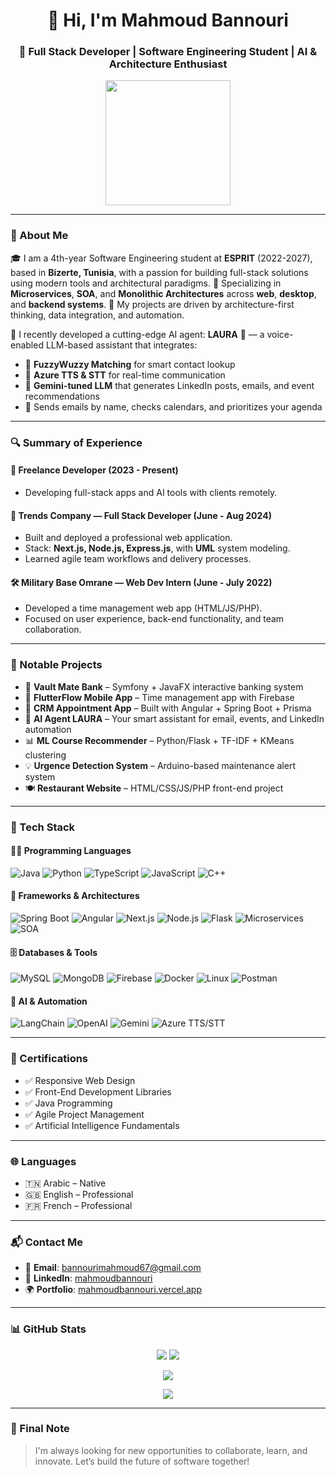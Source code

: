 <h1 align="center">👋 Hi, I'm Mahmoud Bannouri</h1>
<h3 align="center">🚀 Full Stack Developer | Software Engineering Student | AI & Architecture Enthusiast</h3>

<p align="center">
  <img src="https://media.giphy.com/media/f3iwJFOVOwuy7K6FFw/giphy.gif" width="200"/>
</p>

---

### 🧠 About Me

🎓 I am a 4th-year Software Engineering student at **ESPRIT** (2022-2027), based in **Bizerte, Tunisia**, with a passion for building full-stack solutions using modern tools and architectural paradigms.
🔧 Specializing in **Microservices**, **SOA**, and **Monolithic Architectures** across **web**, **desktop**, and **backend systems**.
🧩 My projects are driven by architecture-first thinking, data integration, and automation.

🔬 I recently developed a cutting-edge AI agent: **LAURA** 🧠 — a voice-enabled LLM-based assistant that integrates:

* 🔁 **FuzzyWuzzy Matching** for smart contact lookup
* 💬 **Azure TTS & STT** for real-time communication
* 🧠 **Gemini-tuned LLM** that generates LinkedIn posts, emails, and event recommendations
* 📩 Sends emails by name, checks calendars, and prioritizes your agenda

---

### 🔍 Summary of Experience

#### 💼 Freelance Developer (2023 - Present)

* Developing full-stack apps and AI tools with clients remotely.

#### 🏢 Trends Company — Full Stack Developer (June - Aug 2024)

* Built and deployed a professional web application.
* Stack: **Next.js, Node.js, Express.js**, with **UML** system modeling.
* Learned agile team workflows and delivery processes.

#### 🛠️ Military Base Omrane — Web Dev Intern (June - July 2022)

* Developed a time management web app (HTML/JS/PHP).
* Focused on user experience, back-end functionality, and team collaboration.

---

### 📌 Notable Projects

* 🔐 **Vault Mate Bank** – Symfony + JavaFX interactive banking system
* 📱 **FlutterFlow Mobile App** – Time management app with Firebase
* 🏢 **CRM Appointment App** – Built with Angular + Spring Boot + Prisma
* 🤖 **AI Agent LAURA** – Your smart assistant for email, events, and LinkedIn automation
* 📊 **ML Course Recommender** – Python/Flask + TF-IDF + KMeans clustering
* 💡 **Urgence Detection System** – Arduino-based maintenance alert system
* 🍽️ **Restaurant Website** – HTML/CSS/JS/PHP front-end project

---

### 🧰 Tech Stack

#### 👨‍💻 Programming Languages

![Java](https://img.shields.io/badge/Java-ED8B00?style=for-the-badge)
![Python](https://img.shields.io/badge/Python-3776AB?style=for-the-badge)
![TypeScript](https://img.shields.io/badge/TypeScript-007ACC?style=for-the-badge)
![JavaScript](https://img.shields.io/badge/JavaScript-F0DB4F?style=for-the-badge)
![C++](https://img.shields.io/badge/C++-00599C?style=for-the-badge)

#### 🚀 Frameworks & Architectures

![Spring Boot](https://img.shields.io/badge/SpringBoot-6DB33F?style=for-the-badge)
![Angular](https://img.shields.io/badge/Angular-DD0031?style=for-the-badge)
![Next.js](https://img.shields.io/badge/Next.js-000000?style=for-the-badge)
![Node.js](https://img.shields.io/badge/Node.js-339933?style=for-the-badge)
![Flask](https://img.shields.io/badge/Flask-000000?style=for-the-badge)
![Microservices](https://img.shields.io/badge/Microservices-00BFFF?style=for-the-badge)
![SOA](https://img.shields.io/badge/SOA-008080?style=for-the-badge)

#### 🗄 Databases & Tools

![MySQL](https://img.shields.io/badge/MySQL-00758F?style=for-the-badge)
![MongoDB](https://img.shields.io/badge/MongoDB-47A248?style=for-the-badge)
![Firebase](https://img.shields.io/badge/Firebase-FFCA28?style=for-the-badge)
![Docker](https://img.shields.io/badge/Docker-2496ED?style=for-the-badge)
![Linux](https://img.shields.io/badge/Linux-FCC624?style=for-the-badge)
![Postman](https://img.shields.io/badge/Postman-FF6C37?style=for-the-badge)

#### 🧠 AI & Automation

![LangChain](https://img.shields.io/badge/LangChain-4B4B4B?style=for-the-badge)
![OpenAI](https://img.shields.io/badge/OpenAI-412991?style=for-the-badge)
![Gemini](https://img.shields.io/badge/Gemini-AF57FF?style=for-the-badge)
![Azure TTS/STT](https://img.shields.io/badge/Azure-A0C3FF?style=for-the-badge)

---

### 🏅 Certifications

* ✅ Responsive Web Design
* ✅ Front-End Development Libraries
* ✅ Java Programming
* ✅ Agile Project Management
* ✅ Artificial Intelligence Fundamentals

---

### 🌐 Languages

* 🇹🇳 Arabic – Native
* 🇬🇧 English – Professional
* 🇫🇷 French – Professional

---

### 📬 Contact Me

* 📧 **Email**: [bannourimahmoud67@gmail.com](mailto:bannourimahmoud67@gmail.com)
* 🔗 **LinkedIn**: [mahmoudbannouri](https://www.linkedin.com/in/mahmoudbannouri)
* 🌍 **Portfolio**: [mahmoudbannouri.vercel.app](https://mahmoudbannouri.vercel.app)

---

### 📊 GitHub Stats

<p align="center">
  <img src="https://github-readme-stats.vercel.app/api?username=mahmoudbannouri&show_icons=true&theme=radical" />
  <img src="https://streak-stats.demolab.com?user=mahmoudbannouri&theme=radical" />
</p>

<p align="center">
  <img src="https://github-profile-trophy.vercel.app/?username=mahmoudbannouri&theme=radical" />
</p>

<p align="center">
  <img src="https://activity-graph.herokuapp.com/graph?username=mahmoudbannouri&theme=github-dark" />
</p>

---

### 💬 Final Note

> I'm always looking for new opportunities to collaborate, learn, and innovate. Let’s build the future of software together!
